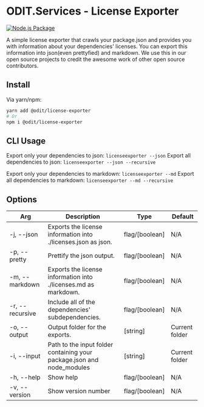 # ODIT.Services - License Exporter

[![Node.js Package](https://github.com/odit-services/license-exporter/actions/workflows/npm-publish.yml/badge.svg)](https://github.com/odit-services/license-exporter/actions/workflows/npm-publish.yml)

A simple license exporter that crawls your package.json and provides you with information about your dependencies' licenses.
You can export this information into json(even prettyfied) and markdown.
We use this in our open source projects to credit the awesome work of other open source contributors.

## Install
Via yarn/npm:
```bash
yarn add @odit/license-exporter
# Or
npm i @odit/license-exporter
```

## CLI Usage

Export only your dependencies to json: `licenseexporter --json`
Export all dependencies to json: `licenseexporter --json --recursive`

Export only your dependencies to markdown: `licenseexporter --md`
Export all dependencies to markdown: `licenseexporter --md --recursive`

## Options
Arg | Description | Type | Default
| - | - | - | -
\-j, --json | Exports the license information into ./licenses.json as json. | flag/[boolean] | N/A
\-p, --pretty | Prettify the json output.|flag/[boolean] | N/A
\-m, --markdown | Exports the license information into ./licenses.md as markdown. | flag/[boolean] | N/A
\-r, --recursive | Include all of the dependencies' subdependencies. | flag/[boolean] | N/A
\-o, --output | Output folder for the exports. | [string] | Current folder
\-i, --input | Path to the input folder containing your package.json and node_modules | [string] | Current folder
\-h, --help | Show help | flag/[boolean] | N/A
\-v, --version | Show version number | flag/[boolean] | N/A
